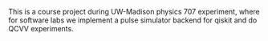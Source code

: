 This is a course project during UW-Madison physics 707 experiment, where for software labs we implement a pulse simulator backend for qiskit and do QCVV experiments. 
